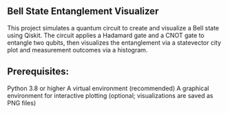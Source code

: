 ## Bell State Entanglement Visualizer

This project simulates a quantum circuit to create and visualize a Bell state using Qiskit. The circuit applies a Hadamard gate and a CNOT gate to entangle two qubits, then visualizes the entanglement via a statevector city plot and measurement outcomes via a histogram.

## Prerequisites:
Python 3.8 or higher
A virtual environment (recommended)
A graphical environment for interactive plotting (optional; visualizations are saved as PNG files)